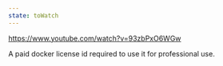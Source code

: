 ```yaml
---
state: toWatch
---
```



https://www.youtube.com/watch?v=93zbPxO6WGw

A paid docker license id required to use it for professional use.